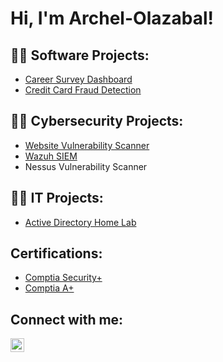 # Hi, I'm Archel-Olazabal!

## 👨‍💻 Software Projects:
- [Career Survey Dashboard](https://github.com/ArchelOlazabal/DashBoard_Survey)
- [Credit Card Fraud Detection](https://github.com/ArchelOlazabal/Credit_Card_Fraud_Detection)

## 👨‍💻 Cybersecurity Projects:
- [Website Vulnerability Scanner](https://github.com/ArchelOlazabal/Website_Vulnerability_Scanner)
- [Wazuh SIEM](https://github.com/ArchelOlazabal/Wazuh-SIEM-Setup)
- Nessus Vulnerability Scanner

## 👨‍💻 IT Projects:
- [Active Directory Home Lab]()

<h2>Certifications: </h2>

- [Comptia Security+](https://www.comptia.org/certifications/security)
- [Comptia A+](https://www.comptia.org/certifications/a)

<h2>Connect with me:</h2>

[<img align="left" alt="JoshMadakor | LinkedIn" width="22px" src="https://cdn.jsdelivr.net/npm/simple-icons@v3/icons/linkedin.svg" />][linkedin]

[linkedin]: https://linkedin.com/in/joshmadakor

<!--
**joshmadakor1/joshmadakor1** is a ✨ _special_ ✨ repository because its `README.md` (this file) appears on your GitHub profile.

Here are some ideas to get you started:

- 🔭 I’m currently working on ...
- 🌱 I’m currently learning ...
- 👯 I’m looking to collaborate on ...
- 🤔 I’m looking for help with ...
- 💬 Ask me about ...
- 📫 How to reach me: ...
- 😄 Pronouns: ...
- ⚡ Fun fact: ...
-->

